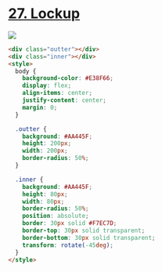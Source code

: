 # [27. Lockup](https://cssbattle.dev/play/27)

![](https://cssbattle.dev/targets/27.png)

```HTML
<div class="outter"></div>
<div class="inner"></div>
<style>
  body {
    background-color: #E38F66;
    display: flex;
    align-items: center;
    justify-content: center;
    margin: 0;
  }

  .outter {
    background: #AA445F;
    height: 200px;
    width: 200px;
    border-radius: 50%;
  }

  .inner {
    background: #AA445F;
    height: 80px;
    width: 80px;
    border-radius: 50%;
    position: absolute;
    border: 30px solid #F7EC7D;
    border-top: 30px solid transparent;
    border-bottom: 30px solid transparent;
    transform: rotate(-45deg);
  }
</style>
```
